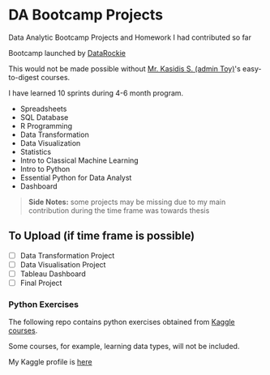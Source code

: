# DA Bootcamp Projects
Data Analytic Bootcamp Projects and Homework I had contributed so far

Bootcamp launched by [DataRockie](https://datarockie.com/)

This would not be made possible without [Mr. Kasidis S. (admin Toy)](https://www.linkedin.com/in/kasidistoy/)'s easy-to-digest courses.

I have learned 10 sprints during 4-6 month program.

+ Spreadsheets
+ SQL Database
+ R Programming
+ Data Transformation
+ Data Visualization
+ Statistics
+ Intro to Classical Machine Learning
+ Intro to Python
+ Essential Python for Data Analyst
+ Dashboard



> __Side Notes:__ some projects may be missing due to my main contribution during the time frame was towards thesis

## __To Upload (if time frame is possible)__
- [ ] Data Transformation Project
- [ ] Data Visualisation Project
- [ ] Tableau Dashboard
- [ ] Final Project

### Python Exercises
The following repo contains python exercises obtained from [Kaggle courses](https://github.com/Fluorezent/bootcamp_projects/tree/main/kaggle_exercises).

Some courses, for example, learning data types, will not be included.

My Kaggle profile is [here](https://www.kaggle.com/punsitabualert)
